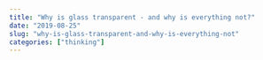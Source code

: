 ```yaml
---
title: "Why is glass transparent - and why is everything not?"
date: "2019-08-25"
slug: "why-is-glass-transparent-and-why-is-everything-not"
categories: ["thinking"]
---
```



